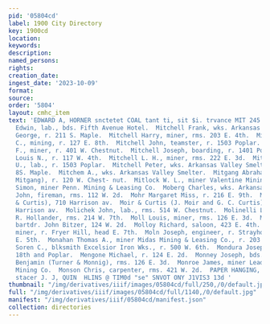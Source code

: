 ```yaml
---
pid: '05804cd'
label: 1900 City Directory
key: 1900cd
location: 
keywords: 
description: 
named_persons: 
rights: 
creation_date: 
ingest_date: '2023-10-09'
format: 
source: 
order: '5804'
layout: cmhc_item
text: 'EDWARD A, HORNER snctetet COAL tant ti, sit $i. trvance MIT 245 MON  Mitchell
  Edwin, lab., bds. Fifth Avenue Hotel.  Mitchell Frank, wks. Arkansas Valley Smelter.  Mitchell
  George, r. 211 S. Maple.  Mitchell Harry, miner, rms. 203 E. 4th.  Mitchell Horace
  C., mining, r. 127 E. 8th.  Mitchell John, teamster, r. 1503 Poplar.  Mitchell John
  F., miner, r. 401 W. Chestnut.  Mitchell Joseph, boarding, r. 1401 Poplar.  Mitchell
  Louis N., r. 117 W. 4th.  Mitchell L. H., miner, rms. 222 E. 3d.  Mitchell Oliver
  U., lab., r. 1503 Poplar.  Mitchell Peter, wks. Arkansas Valley Smelter, r. 211
  8S. Maple.  Mitchem A., wks. Arkansas Valley Smelter.  Mitgang Abraham (Isaacs &
  Mitgang), r. 120 W. Chest- nut.  Mitlock W. L., miner Valentine Mining Co.  Moasell
  Simon, miner Penn. Mining & Leasing Co.  Moberg Charles, wks. Arkansas Valley Smelter.  Mockbee
  John, fireman, rms. 112 W. 2d.  Mohr Margaret Miss, r. 216 E. 9th.  Moir James (Moir
  & Curtis), 710 Harrison av.  Moir & Curtis (J. Moir and G. C. Curtis), bakery, 710
  Harrison av.  Molichek John, lab., rms. 514 W. Chestnut.  Molinelli Leon F., clk.
  R. Hollander, rms. 214 W. 7th.  Moll Louis, miner, rms. 126 E. 3d.  Mollard Adam,
  bartdr. John Bitzer, 124 W. 2d.  Molloy Richard, saloon, 423 E. 4th.  Molley Thomas,
  miner, r. Fryer Hill, head E. 7th.  Moln Joseph, engineer, r. Strayhorse rd., head
  E. 5th.  Monahan Thomas A., miner Midas Mining & Leasing Co., r. 203 E. 4th.  Monberg
  Soren C., blksmith Excelsior Iron Wks., r. 500 W. 6th.  Mondura Joseph, lab., r.
  18th and Poplar.  Mengone Michael, r. 124 E. 2d.  Monney Joseph, bds. 626 E. 5th.  Monnig
  Benjamin (Turner & Monnig), rms. 126 E. 3d.  Monroe James, miner Leadville Home
  Mining Co.  Monson Chris, carpenter, rms. 421 W. 2d.  PAPER HANGING, cast rirtt
  stacer J. J, QUIN  HLINS @ TIM0d "se" SNVOT ONY J1VIS3 13d '
thumbnail: "/img/derivatives/iiif/images/05804cd/full/250,/0/default.jpg"
full: "/img/derivatives/iiif/images/05804cd/full/1140,/0/default.jpg"
manifest: "/img/derivatives/iiif/05804cd/manifest.json"
collection: directories
---
```

